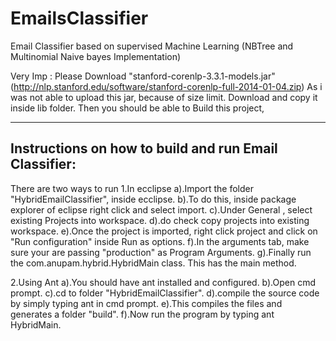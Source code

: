 EmailsClassifier
================

Email Classifier based on supervised Machine Learning (NBTree and Multinomial Naive bayes Implementation)

Very Imp : Please Download "stanford-corenlp-3.3.1-models.jar"(http://nlp.stanford.edu/software/stanford-corenlp-full-2014-01-04.zip)
As i was not able to upload this jar, because of size limit.
Download and copy it inside lib folder.
Then you should be able to Build this project,

-------------------------------------------------------------------------
Instructions on how to build and run Email Classifier:
-------------------------------------------------------------------------
There are two ways to run 
1.In ecclipse
	a).Import the folder "HybridEmailClassifier", inside ecclipse.
	b).To do this, inside package explorer of eclipse right click and select import.
	c).Under General , select existing Projects into workspace.
	d).do check copy projects into existing workspace.
	e).Once the project is imported, right click project and click on "Run configuration" inside Run as options.
	f).In the arguments tab, make sure your are passing "production" as Program Arguments.
	g).Finally run the com.anupam.hybrid.HybridMain class. This has the main method.
	
	
2.Using Ant
	a).You should have ant installed and configured.
	b).Open cmd prompt.
	c).cd to folder "HybridEmailClassifier".
	d).compile the source code by simply typing ant in cmd prompt.
	e).This compiles the files and generates a folder "build".
	f).Now run the program by typing ant HybridMain.
